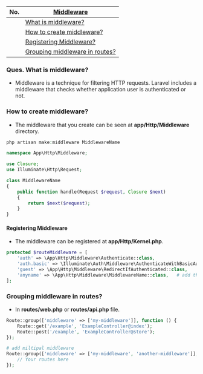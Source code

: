 |  No.  | [Middleware]()                                                   |
| :---: | ---------------------------------------------------------------- |
|       | [What is middleware?](#ques-what-is-middleware)                  |
|       | [How to create middleware?](#how-to-create-middleware)           |
|       | [Registering Middleware?](#registering-middleware)               |
|       | [Grouping middleware in routes?](#grouping-middleware-in-routes) |

### Ques. What is middleware?
* Middleware is a technique for filtering HTTP requests. Laravel includes a middleware that checks whether application user is authenticated or not.


### How to create middleware?
* The middleware that you create can be seen at **app/Http/Middleware** directory.
```php
php artisan make:middleware MiddlewareName
```
```php
namespace App\Http\Middleware;

use Closure;
use Illuminate\Http\Request;

class MiddlewareName
{
    public function handle(Request $request, Closure $next)
    {
        return $next($request);
    }
}
```
#### Registering Middleware
* The middleware can be registered at **app/Http/Kernel.php**.
```php
protected $routeMiddleware = [
    'auth' => \App\Http\Middleware\Authenticate::class,
    'auth.basic' => \Illuminate\Auth\Middleware\AuthenticateWithBasicAuth::class,
    'guest' => \App\Http\Middleware\RedirectIfAuthenticated::class,
    'anyname' => \App\Http\Middleware\MiddlewareName::class,   # add this line
];
```

### Grouping middleware in routes?
* In **routes/web.php** or **routes/api.php** file.
```php
Route::group(['middleware' => ['my-middleware']], function () {
    Route::get('/example', 'ExampleController@index');
    Route::post('/example', 'ExampleController@store');
});

# add miltipal middleware
Route::group(['middleware' => ['my-middleware', 'another-middleware']], function () {
    // Your routes here
});
```